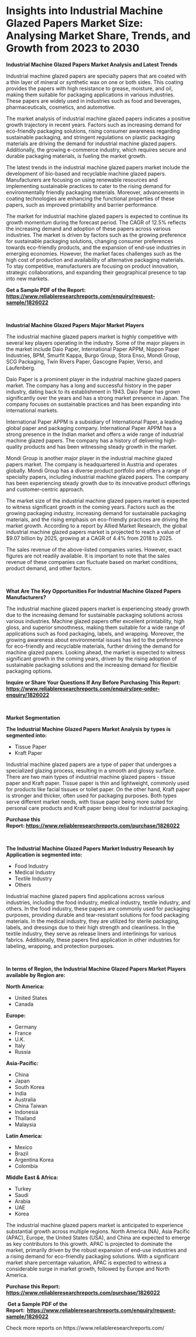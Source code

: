 <p><h1>Insights into Industrial Machine Glazed Papers Market Size: Analysing Market Share, Trends, and Growth from 2023 to 2030</h1></p><p><strong>Industrial Machine Glazed Papers Market Analysis and Latest Trends</strong></p>
<p><p>Industrial machine glazed papers are specialty papers that are coated with a thin layer of mineral or synthetic wax on one or both sides. This coating provides the papers with high resistance to grease, moisture, and oil, making them suitable for packaging applications in various industries. These papers are widely used in industries such as food and beverages, pharmaceuticals, cosmetics, and automotive.</p><p>The market analysis of industrial machine glazed papers indicates a positive growth trajectory in recent years. Factors such as increasing demand for eco-friendly packaging solutions, rising consumer awareness regarding sustainable packaging, and stringent regulations on plastic packaging materials are driving the demand for industrial machine glazed papers. Additionally, the growing e-commerce industry, which requires secure and durable packaging materials, is fueling the market growth.</p><p>The latest trends in the industrial machine glazed papers market include the development of bio-based and recyclable machine glazed papers. Manufacturers are focusing on using renewable resources and implementing sustainable practices to cater to the rising demand for environmentally friendly packaging materials. Moreover, advancements in coating technologies are enhancing the functional properties of these papers, such as improved printability and barrier performance.</p><p>The market for industrial machine glazed papers is expected to continue its growth momentum during the forecast period. The CAGR of 12.5% reflects the increasing demand and adoption of these papers across various industries. The market is driven by factors such as the growing preference for sustainable packaging solutions, changing consumer preferences towards eco-friendly products, and the expansion of end-use industries in emerging economies. However, the market faces challenges such as the high cost of production and availability of alternative packaging materials. To stay competitive, manufacturers are focusing on product innovation, strategic collaborations, and expanding their geographical presence to tap into new markets.</p></p>
<p><strong>Get a Sample PDF of the Report:&nbsp; <a href="https://www.reliableresearchreports.com/enquiry/request-sample/1826022">https://www.reliableresearchreports.com/enquiry/request-sample/1826022</a></strong></p>
<p>&nbsp;</p>
<p><strong>Industrial Machine Glazed Papers Major Market Players</strong></p>
<p><p>The industrial machine glazed papers market is highly competitive with several key players operating in the industry. Some of the major players in the market include Daio Paper, International Paper APPM, Nippon Paper Industries, BPM, Smurfit Kappa, Burgo Group, Stora Enso, Mondi Group, SCG Packaging, Twin Rivers Paper, Gascogne Papier, Verso, and Laufenberg.</p><p>Daio Paper is a prominent player in the industrial machine glazed papers market. The company has a long and successful history in the paper industry, dating back to its establishment in 1943. Daio Paper has grown significantly over the years and has a strong market presence in Japan. The company focuses on sustainable practices and has been expanding into international markets.</p><p>International Paper APPM is a subsidiary of International Paper, a leading global paper and packaging company. International Paper APPM has a strong presence in the Indian market and offers a wide range of industrial machine glazed papers. The company has a history of delivering high-quality products and has been witnessing steady growth in the market.</p><p>Mondi Group is another major player in the industrial machine glazed papers market. The company is headquartered in Austria and operates globally. Mondi Group has a diverse product portfolio and offers a range of specialty papers, including industrial machine glazed papers. The company has been experiencing steady growth due to its innovative product offerings and customer-centric approach.</p><p>The market size of the industrial machine glazed papers market is expected to witness significant growth in the coming years. Factors such as the growing packaging industry, increasing demand for sustainable packaging materials, and the rising emphasis on eco-friendly practices are driving the market growth. According to a report by Allied Market Research, the global industrial machine glazed papers market is projected to reach a value of $9.07 billion by 2025, growing at a CAGR of 4.4% from 2018 to 2025.</p><p>The sales revenue of the above-listed companies varies. However, exact figures are not readily available. It is important to note that the sales revenue of these companies can fluctuate based on market conditions, product demand, and other factors.</p></p>
<p>&nbsp;</p>
<p><strong>What Are The Key Opportunities For Industrial Machine Glazed Papers Manufacturers?</strong></p>
<p><p>The industrial machine glazed papers market is experiencing steady growth due to the increasing demand for sustainable packaging solutions across various industries. Machine glazed papers offer excellent printability, high gloss, and superior smoothness, making them suitable for a wide range of applications such as food packaging, labels, and wrapping. Moreover, the growing awareness about environmental issues has led to the preference for eco-friendly and recyclable materials, further driving the demand for machine glazed papers. Looking ahead, the market is expected to witness significant growth in the coming years, driven by the rising adoption of sustainable packaging solutions and the increasing demand for flexible packaging options.</p></p>
<p><strong>Inquire or Share Your Questions If Any Before Purchasing This Report: <a href="https://www.reliableresearchreports.com/enquiry/pre-order-enquiry/1826022">https://www.reliableresearchreports.com/enquiry/pre-order-enquiry/1826022</a></strong></p>
<p>&nbsp;</p>
<p><strong>Market Segmentation</strong></p>
<p><strong>The Industrial Machine Glazed Papers Market Analysis by types is segmented into:</strong></p>
<p><ul><li>Tissue Paper</li><li>Kraft Paper</li></ul></p>
<p><p>Industrial machine glazed papers are a type of paper that undergoes a specialized glazing process, resulting in a smooth and glossy surface. There are two main types of industrial machine glazed papers - tissue paper and Kraft paper. Tissue paper is thin and lightweight, commonly used for products like facial tissues or toilet paper. On the other hand, Kraft paper is stronger and thicker, often used for packaging purposes. Both types serve different market needs, with tissue paper being more suited for personal care products and Kraft paper being ideal for industrial packaging.</p></p>
<p><strong>Purchase this Report:&nbsp;<a href="https://www.reliableresearchreports.com/purchase/1826022">https://www.reliableresearchreports.com/purchase/1826022</a></strong></p>
<p>&nbsp;</p>
<p><strong>The Industrial Machine Glazed Papers Market Industry Research by Application is segmented into:</strong></p>
<p><ul><li>Food Industry</li><li>Medical Industry</li><li>Textile Industry</li><li>Others</li></ul></p>
<p><p>Industrial machine glazed papers find applications across various industries, including the food industry, medical industry, textile industry, and others. In the food industry, these papers are commonly used for packaging purposes, providing durable and tear-resistant solutions for food packaging materials. In the medical industry, they are utilized for sterile packaging, labels, and dressings due to their high strength and cleanliness. In the textile industry, they serve as release liners and interlinings for various fabrics. Additionally, these papers find application in other industries for labeling, wrapping, and protection purposes.</p></p>
<p>&nbsp;</p>
<p><strong>In terms of Region, the Industrial Machine Glazed Papers Market Players available by Region are:</strong></p>
<p>
    <p> <strong> North America: </strong>
        <ul>
            <li>United States</li>
            <li>Canada</li>
        </ul>
        </p> 
    <p> <strong> Europe: </strong>
        <ul>
            <li>Germany</li>
            <li>France</li>
            <li>U.K.</li>
            <li>Italy</li>
            <li>Russia</li>
        </ul>
        </p> 
    <p> <strong> Asia-Pacific: </strong>
        <ul>
            <li>China</li>
            <li>Japan</li>
            <li>South Korea</li>
            <li>India</li>
            <li>Australia</li>
            <li>China Taiwan</li>
            <li>Indonesia</li>
            <li>Thailand</li>
            <li>Malaysia</li>
        </ul>
        </p> 
    <p> <strong> Latin America: </strong>
        <ul>
            <li>Mexico</li>
            <li>Brazil</li>
            <li>Argentina Korea</li>
            <li>Colombia</li>
        </ul>
        </p> 
    <p> <strong> Middle East & Africa: </strong>
        <ul>
            <li>Turkey</li>
            <li>Saudi</li>
            <li>Arabia</li>
            <li>UAE</li>
            <li>Korea</li>
        </ul>
    </p>
    </p>
<p><p>The industrial machine glazed papers market is anticipated to experience substantial growth across multiple regions. North America (NA), Asia Pacific (APAC), Europe, the United States (USA), and China are expected to emerge as key contributors to this growth. APAC is projected to dominate the market, primarily driven by the robust expansion of end-use industries and a rising demand for eco-friendly packaging solutions. With a significant market share percentage valuation, APAC is expected to witness a considerable surge in market growth, followed by Europe and North America.</p></p>
<p><strong>Purchase this Report: <a href="https://www.reliableresearchreports.com/purchase/1826022">https://www.reliableresearchreports.com/purchase/1826022</a></strong></p>
<p>&nbsp;<strong>Get a Sample PDF of the Report:&nbsp;&nbsp;<a href="https://www.reliableresearchreports.com/enquiry/request-sample/1826022">https://www.reliableresearchreports.com/enquiry/request-sample/1826022</a></strong></p>
<p><strong></strong></p>
<p>Check more reports on https://www.reliableresearchreports.com/</p>